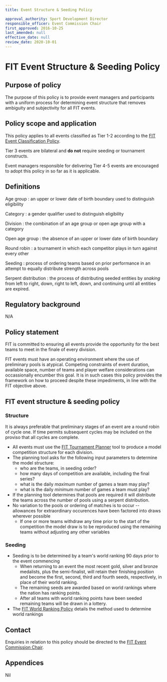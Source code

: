 ```yaml
---
title: Event Structure & Seeding Policy

approval_authority: Sport Development Director
responsible_officer: Event Commission Chair
first_approved: 2016-10-25
last_amended: null
effective_date: null
review_date: 2020-10-01
---
```


# FIT Event Structure & Seeding Policy

## Purpose of policy

The purpose of this policy is to provide event managers and participants with a uniform process for
determining event structure that removes ambiguity and subjectivity for all FIT events.

## Policy scope and application

This policy applies to all events classified as Tier 1-2 according to the [FIT Event Classification
Policy].

Tier 3 events are bilateral and **do not** require seeding or tournament constructs.

Event managers responsible for delivering Tier 4-5 events are encouraged to adopt this policy in so
far as it is applicable.

## Definitions

Age group
:   an upper or lower date of birth boundary used to distinguish eligibility

Category
:   a gender qualifier used to distinguish eligibility

Division
:   the combination of an age group or open age group with a category

Open age group
:   the absence of an upper or lower date of birth boundary

Round robin
:   a tournament in which each competitor plays in turn against every other

Seeding
:   process of ordering teams based on prior performance in an attempt to equally distribute
    strength across pools

Serpent distribution
:   the process of distributing seeded entities by *snaking* from left to right, down, right to
    left, down, and continuing until all entities are expired.

## Regulatory background

N/A

## Policy statement

FIT is committed to ensuring all events provide the opportunity for the best teams to meet in the
finale of every division.

FIT events must have an operating environment where the use of preliminary pools is atypical.
Competing constraints of event duration, available space, number of teams and player welfare
considerations can occassionally encumber this goal. It is in such cases this policy provides the
framework on how to proceed despite these impediments, in line with the FIT objective above.

## FIT event structure & seeding policy

### Structure

It is always preferable that preliminary stages of an event are a round robin of cycle one. If time
permits subsequent cycles may be included on the proviso that all cycles are complete.

-   All events must use the [FIT Tournament Planner] tool to produce a model competition structure
    for each division.
-   The planning tool asks for the following input parameters to determine the model structure:
    -   who are the teams, in seeding order?
    -   how many days of competition are available, including the final series?
    -   what is the daily *maximum* number of games a team may play?
    -   what is the daily *minimum* number of games a team must play?
-   If the planning tool determines that pools are required it will distribute the teams across the
    number of pools using a serpent distribution.
-   No variation to the pools or ordering of matches is to occur -- allowances for extraordinary
    occurences have been factored into draws wherever possible
    -   If one or more teams withdraw any time prior to the start of the competition the model draw
        is to be reproduced using the remaining teams without adjusting any other variables

### Seeding

-   Seeding is to be determined by a team's world ranking 90 days prior to the event commencing
    -   When returning to an event the most recent gold, silver and bronze medalists, plus the
        semi-finalist, will retain their finishing position and become the first, second, third and
        fourth seeds, respectively, in place of their world ranking.
    -   The remaining seeds are awarded based on world rankings where the nation has ranking points.
    -   After all teams with world ranking points have been seeded remaining teams will be drawn in
        a lottery.
-   The [FIT World Ranking Policy] details the method used to determine world rankings

## Contact

Enquiries in relation to this policy should be directed to the [FIT Event Commission Chair].

## Appendices

Nil


[FIT Event Classification Policy]: /policy/event-classification/
[FIT Event Commission Chair]: mailto:events@internationaltouch.org
[FIT Tournament Planner]: https://www.internationaltouch.org/tournament-planner/
[FIT World Ranking Policy]: /policy/world-ranking/
